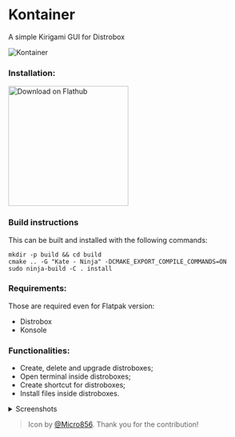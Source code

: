 # Kontainer
A simple Kirigami GUI for Distrobox

![Kontainer](https://github.com/user-attachments/assets/1273dade-5026-4ffb-b5d1-4f5a332ba0af)

### Installation:

<a href='https://flathub.org/apps/io.github.DenysMb.Kontainer'><img width='240' alt='Download on Flathub' src='https://flathub.org/assets/badges/flathub-badge-en.png'/></a>

### Build instructions
This can be built and installed with the following commands:
```
mkdir -p build && cd build
cmake .. -G "Kate - Ninja" -DCMAKE_EXPORT_COMPILE_COMMANDS=ON
sudo ninja-build -C . install
```

### Requirements:
Those are required even for Flatpak version:
- Distrobox
- Konsole

### Functionalities:
- Create, delete and upgrade distroboxes;
- Open terminal inside distroboxes;
- Create shortcut for distroboxes;
- Install files inside distroboxes.

<details>
<summary>Screenshots</summary>

![Screenshot_20250508_193522](https://github.com/user-attachments/assets/3d1204d9-18e0-4c0d-a188-cf8eb1c3adfd)
![Screenshot_20250508_193559](https://github.com/user-attachments/assets/61d1deb0-2ee8-47d4-b059-bbf301749e91)
![Screenshot_20250508_193616](https://github.com/user-attachments/assets/f5eb2268-ceba-451c-abe5-f6794de70ee0)
![Screenshot_20250508_193644](https://github.com/user-attachments/assets/2fe98ce4-8898-4d3e-a793-021a4af1db4b)

</details>

> Icon by [@Micro856](https://github.com/Micro856). Thank you for the contribution!
